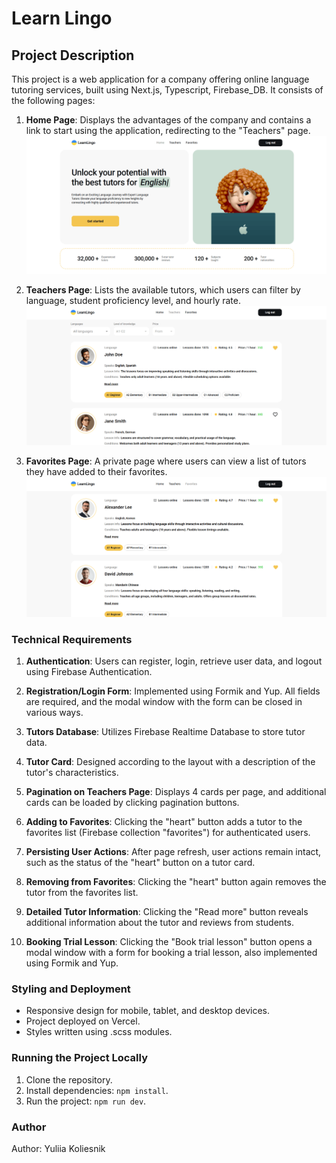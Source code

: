 # Learn Lingo

## Project Description

This project is a web application for a company offering online language tutoring services, built using Next.js, Typescript, Firebase_DB. It consists of the following pages:

1. **Home Page**: Displays the advantages of the company and contains a link to start using the application, redirecting to the "Teachers" page.
![Home Page](./public/assets/homepage.png)

2. **Teachers Page**: Lists the available tutors, which users can filter by language, student proficiency level, and hourly rate.
![Teachers Page](./public/assets/teachers.png)

3. **Favorites Page**: A private page where users can view a list of tutors they have added to their favorites.
![Favorites Page](./public/assets/favorites.png)

### Technical Requirements

1. **Authentication**: Users can register, login, retrieve user data, and logout using Firebase Authentication.

2. **Registration/Login Form**: Implemented using Formik and Yup. All fields are required, and the modal window with the form can be closed in various ways.

3. **Tutors Database**: Utilizes Firebase Realtime Database to store tutor data.

4. **Tutor Card**: Designed according to the layout with a description of the tutor's characteristics.

5. **Pagination on Teachers Page**: Displays 4 cards per page, and additional cards can be loaded by clicking pagination buttons.

6. **Adding to Favorites**: Clicking the "heart" button adds a tutor to the favorites list (Firebase collection "favorites") for authenticated users.

7. **Persisting User Actions**: After page refresh, user actions remain intact, such as the status of the "heart" button on a tutor card.

8. **Removing from Favorites**: Clicking the "heart" button again removes the tutor from the favorites list.

9. **Detailed Tutor Information**: Clicking the "Read more" button reveals additional information about the tutor and reviews from students.

10. **Booking Trial Lesson**: Clicking the "Book trial lesson" button opens a modal window with a form for booking a trial lesson, also implemented using Formik and Yup.

### Styling and Deployment

- Responsive design for mobile, tablet, and desktop devices.
- Project deployed on Vercel.
- Styles written using .scss modules.

### Running the Project Locally

1. Clone the repository.
2. Install dependencies: `npm install`.
3. Run the project: `npm run dev`.

### Author

Author: Yuliia Koliesnik